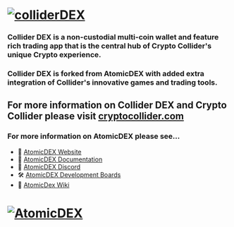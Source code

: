 # [![colliderDEX](https://cryptocollider.com/img/login-page-Final-text_500px.png)](https://cryptocollider.com)

### Collider DEX is a non-custodial multi-coin wallet and feature rich trading app that is the central hub of Crypto Collider's unique Crypto experience.

### Collider DEX is forked from AtomicDEX with added extra integration of Collider's innovative games and trading tools.

## For more information on Collider DEX and Crypto Collider please visit [cryptocollider.com](https://cryptocollider.com)

### For more information on AtomicDEX please see...

- :link: [AtomicDEX Website](https://atomicdex.io/)
- :book: [AtomicDEX Documentation](https://developers.komodoplatform.com/basic-docs/atomicdex/atomicdex-tutorials/introduction-to-atomicdex.html)
- :speech_balloon: [AtomicDEX Discord](https://discord.gg/tvp96Gf)
- :hammer_and_wrench: [AtomicDEX Development Boards](https://github.com/KomodoPlatform/atomicDEX-Desktop/projects)
- :notebook_with_decorative_cover: [AtomicDex Wiki](https://github.com/KomodoPlatform/atomicDEX-Desktop/wiki/)

# [![AtomicDEX](https://i.ibb.co/D5GJLWy/adex.png)](https://atomicdex.io)
